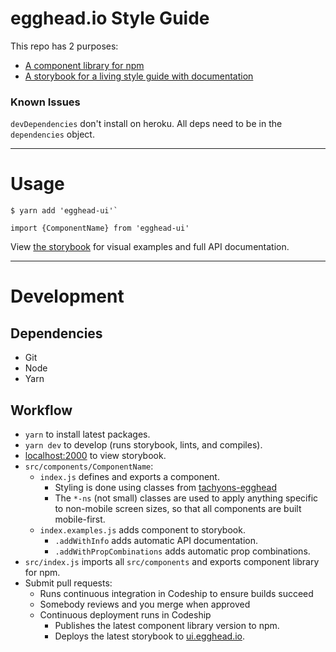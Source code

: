# egghead.io Style Guide

This repo has 2 purposes:
- [A component library for npm](https://www.npmjs.com/package/egghead-ui)
- [A storybook for a living style guide with documentation](https://ui.egghead.io)

### Known Issues

`devDependencies` don't install on heroku. All deps need to be in the `dependencies` object.

---

# Usage

```
$ yarn add 'egghead-ui'`
```

```
import {ComponentName} from 'egghead-ui'
```

View [the storybook](https://ui.egghead.io) for visual examples and full API documentation.

---

# Development

## Dependencies

- Git
- Node
- Yarn

## Workflow

- `yarn` to install latest packages.
- `yarn dev` to develop (runs storybook, lints, and compiles).
- [localhost:2000](http://localhost:2000) to view storybook.
- `src/components/ComponentName`:
  - `index.js` defines and exports a component.
    - Styling is done using classes from [tachyons-egghead](https://github.com/eggheadio/tachyons-egghead)
    - The `*-ns` (not small) classes are used to apply anything specific to non-mobile screen sizes, so that all components are built mobile-first.
  - `index.examples.js` adds component to storybook.
    - `.addWithInfo` adds automatic API documentation.
    - `.addWithPropCombinations` adds automatic prop combinations.
- `src/index.js` imports all `src/components` and exports component library for npm.
- Submit pull requests:
  - Runs continuous integration in Codeship to ensure builds succeed
  - Somebody reviews and you merge when approved
  - Continuous deployment runs in Codeship
    - Publishes the latest component library version to npm.
    - Deploys the latest storybook to [ui.egghead.io](https://styleguide.egghead.io).
